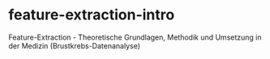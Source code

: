 # feature-extraction-intro
Feature-Extraction - Theoretische Grundlagen, Methodik und Umsetzung in der Medizin (Brustkrebs-Datenanalyse)
